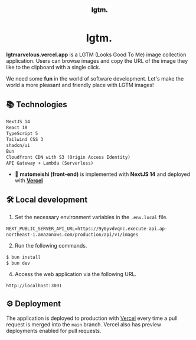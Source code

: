 <p align="center">
  <a href="https://lgtmarvelous.vercel.app">
    <img src="/public/logo.png" width="60" />
  </a>
</p>
<h1 align="center">
  lgtm.
</h1>

**lgtmarvelous.vercel.app** is a LGTM (Looks Good To Me) image collection application. Users can browse images and copy the URL of the image they like to the clipboard with a single click.

We need some **fun** in the world of software development. Let's make the world a more pleasant and friendly place with LGTM images!

## 📚 Technologies
```
NextJS 14
React 18
TypeScript 5
Tailwind CSS 3
shadcn/ui
Bun
Cloudfront CDN with S3 (Origin Access Identity)
API Gateway + Lambda (Serverless)
```

- 🚀 **matomeishi (front-end)** is implemented with **NextJS 14** and deployed with <a href="https://vercel.com/tonystrawberry/lgtm" target="_blank">**Vercel**</a>

## 🛠 Local development

1. Set the necessary environment variables in the `.env.local` file.

```
NEXT_PUBLIC_SERVER_API_URL=https://9y0yvdvqnc.execute-api.ap-northeast-1.amazonaws.com/production/api/v1/images
```

2. Run the following commands.
```
$ bun install
$ bun dev
```

4. Access the web application via the following URL.
```
http://localhost:3001
```

## ⚙️ Deployment

The application is deployed to production with <a href="https://vercel.com/tonystrawberry/lgtm" target="_blank">Vercel</a> every time a pull request is merged into the `main` branch.
Vercel also has preview deployments enabled for pull requests.
